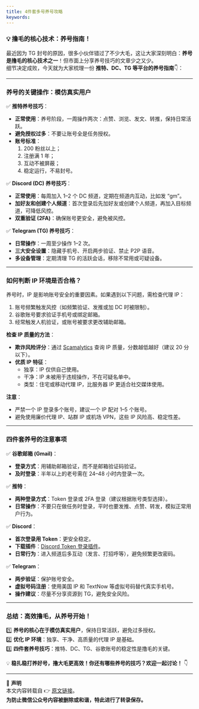 ```yaml
---
title: 4件套多号养号攻略
keywords:
---
```

### 💡 **撸毛的核心技术：养号指南！**

最近因为 TG 封号的原因，很多小伙伴错过了不少大毛，这让大家深刻明白：**养号是撸毛的核心技术之一**！但市面上分享养号技巧的文章少之又少。  
细节决定成败，今天就为大家梳理一份 **推特、DC、TG 等平台的养号指南**👇：

---

### **养号的关键操作：模仿真实用户**

✅ **推特养号技巧**：

- **正常使用**：养号阶段，一周操作两次：点赞、浏览、发文、转推，保持日常活跃。
- **避免授权过多**：不要让账号全是任务授权。
- **账号标准**：
    1. 200 粉丝以上；
    2. 注册满 1 年；
    3. 互动不被屏蔽；
    4. 稳定运行，不易封号。

✅ **Discord (DC) 养号技巧**：

- **正常使用**：每周加入 1–2 个 DC 频道，定期在频道内互动，比如发 “gm”。
- **加好友和创建个人频道**：首次登录后先加好友或创建个人频道，再加入目标频道，可降低风控。
- **双重验证 (2FA)**：确保账号更安全，避免被风控。

✅ **Telegram (TG) 养号技巧**：

- **日常操作**：一周至少操作 1–2 次。
- **三大安全设置**：隐藏手机号、开启两步验证、禁止 P2P 语音。
- **多设备管理**：定期清理 TG 的活跃会话，移除不常用或可疑设备。

---

### **如何判断 IP 环境是否合格？**

养号时，IP 是影响账号安全的重要因素。如果遇到以下问题，需检查代理 IP：

1. 账号频繁触发风控（如频繁验证、发推或加 DC 时被限制）。
2. 谷歌账号要求验证手机号或绑定邮箱。
3. 经常触发人机验证，或账号被要求更改辅助邮箱。

**检查 IP 质量的方法**：

- **欺诈风险评分**：通过 [Scamalytics](https://scamalytics.com/) 查询 IP 质量，分数越低越好（建议 20 分以下）。
- **优质 IP 特征**：
    - 独享：IP 仅供自己使用。
    - 干净：IP 未被用于违规操作，不在可疑名单中。
    - 类型：住宅或移动代理 IP，比服务器 IP 更适合社交媒体使用。

**注意**：

- 严禁一个 IP 登录多个账号，建议一个 IP 配对 1–5 个账号。
- 避免使用廉价代理 IP、站群 IP 或机场 VPN，这些 IP 风险高、稳定性差。

---

### **四件套养号的注意事项**

✅ **谷歌邮箱 (Gmail)**：

- **登录方式**：用辅助邮箱验证，而不是邮箱验证码验证。
- **及时登录**：半年以上的老号需在 24–48 小时内登录一次。

✅ **推特**：

- **两种登录方式**：Token 登录或 2FA 登录（建议根据账号类型选择）。
- **日常操作**：不要只在做任务时登录，平时也要发推、点赞、转发，模拟正常用户行为。

✅ **Discord**：

- **首次登录用 Token**：更安全稳定。
- **下载插件**：[Discord Token 登录插件](https://chromewebstore.google.com/detail/discord-token-login/ealjoeebhfijfimofmecjcjcigmadcai?hl=zh-CN&utm_source=ext_sidebar)。
- **日常行为**：进入频道后多互动（发言、打招呼等），避免频繁更改密码。

✅ **Telegram**：

- **两步验证**：保护账号安全。
- **虚拟号码注册**：使用美国 IP 和 TextNow 等虚拟号码替代真实手机号。
- **操作建议**：尽量不分享资源到 TG，避免安全风险。

---

### **总结：高效撸毛，从养号开始！**

1️⃣ **养号的核心在于模仿真实用户**，保持日常活跃，避免过多授权。  
2️⃣ **优化 IP 环境**：独享、干净、高质量的代理 IP 是基础。  
3️⃣ **四件套养号技巧**：推特、DC、TG、谷歌账号的稳定性是撸毛的关键。

💡 **稳扎稳打养好号，撸大毛更高效！你还有哪些养号的技巧？欢迎一起讨论！** 👇

---

📌 **声明**  
本文内容转载自 👉 [原文链接](https://mp.weixin.qq.com/s/MYmJmU80rUgg7n1Y9omwYQ)。  
**为防止微信公众号内容被删除或和谐，特此进行了转录保存。**  

